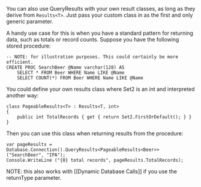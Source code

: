 You can also use QueryResults with your own result classes, as long as they derive from `Results<T>`. Just pass your custom class in as the first and only generic parameter.

A handy use case for this is when you have a standard pattern for returning data, such as totals or record counts. Suppose you have the following stored procedure:

	-- NOTE: for illustration purposes. This could certainly be more efficient.
	CREATE PROC SearchBeer @Name varchar(128) AS
		SELECT * FROM Beer WHERE Name LIKE @Name
		SELECT COUNT(*) FROM Beer WHERE Name LIKE @Name

You could define your own results class where Set2 is an int and interpreted another way:

	class PageableResults<T> : Results<T, int>
	{
		public int TotalRecords { get { return Set2.FirstOrDefault(); } }
	}

Then you can use this class when returning results from the procedure:

	var pageResults = Database.Connection().QueryResults<PageableResults<Beer>>("SearchBeer", "IPA");
	Console.WriteLine ("{0} total records", pageResults.TotalRecords);

NOTE: this also works with [[Dynamic Database Calls]] if you use the returnType parameter.
